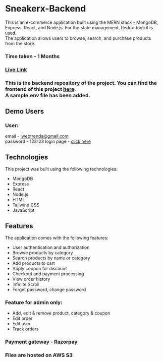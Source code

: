 # Sneakerx-Backend

This is an e-commerce application built using the MERN stack - MongoDB, Express, React, and Node.js. For the state management, Redux-toolkit is used.<br>The application allows users to browse, search, and purchase products from the store.

### Time taken - 1 Months

### [Live Link](https://sneakerx-karan.netlify.app)

### This is the backend repository of the project. You can find the frontend of this project [here](https://github.com/karanch577/Sneakerx-frontend). <br> A sample.env file has been added.

## Demo Users

### User: 
email - iwebtrends@gmail.com <br>
password - 123123
login page - [click here](https://phonezone.vercel.app/login)

## Technologies
This project was built using the following technologies:

- MongoDB
- Express
- React
- Node.js
- HTML
- Tailwind CSS
- JavaScript

## Features
The application comes with the following features:

- User authentication and authorization
- Browse products by category
- Search products by name or category
- Add products to cart
- Apply coupon for discount
- Checkout and payment processing
- View order history
- Infinite Scroll
- Forget password, change password

### Feature for admin only: 
- Add, edit & remove product, category & coupon
- Edit order
- Edit user
- Track orders

### Payment gateway - Razorpay
### Files are hosted on AWS S3